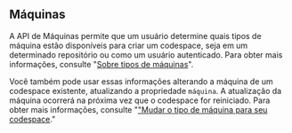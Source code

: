 ## Máquinas
A API de Máquinas permite que um usuário determine quais tipos de máquina estão disponíveis para criar um codespace, seja em um determinado repositório ou como um usuário autenticado. Para obter mais informações, consulte "[Sobre tipos de máquinas](/codespaces/developing-in-codespaces/changing-the-machine-type-for-your-codespace#about-machine-types)".

Você também pode usar essas informações alterando a máquina de um codespace existente, atualizando a propriedade `máquina`. A atualização da máquina ocorrerá na próxima vez que o codespace for reiniciado. Para obter mais informações, consulte "["Mudar o tipo de máquina para seu codespace](/codespaces/developing-in-codespaces/changing-the-machine-type-for-your-codespace)."